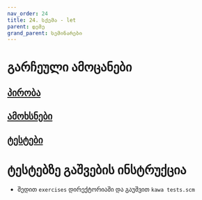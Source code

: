 ```yaml
---
nav_order: 24
title: 24. სქემა - let
parent: დემე
grand_parent: სემინარები
---
```


# გარჩეული ამოცანები

## [პირობა](../../../../exercises/scheme/let/README.md)

## [ამოხსნები](../../../../exercises/scheme/let/solution.scm)

## [ტესტები](../../../../exercises/scheme/let/tests.scm)

# ტესტებზე გაშვების ინსტრუქცია

- შედით `exercises` დირექტორიაში და გაუშვით `kawa tests.scm`
